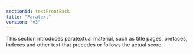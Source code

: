 ```yaml
---
sectionid: textFrontBack
title: "Paratext"
version: "v3"
---
```


This section introduces paratextual material, such as title pages, prefaces, indexes
and
other text that precedes or follows the actual score.


